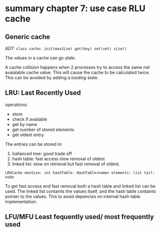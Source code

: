# summary chapter 7: use case RLU cache

## Generic cache

*ADT:*
`
class cache:
    init(maxSize)
    get(key)
    set(set)
    size()
`

The values in a cache can go _stale_. 

A cache collision happens when 2 processes try to access the same not avaialable cache value. This will cause the cache to be calculated twice. This can be avoided by adding a _loading_ state.

## LRU: Last Recently Used

operations:
- store
- check if available
- get by name
- get number of stored elements
- get oldest entry

The entries can be stored in:
1. ballanced tree: good trade off
2. hash table: fast access slow removal of oldest
3. linked list: slow on retrieval but fast removal of oldest.

`
LRUCache
    maxSize: int
    hashTable: HashTable<name>
    elements: list
    tail: node
`

To get fast access and fast removal both a hash table and linked list can be used. The linked list containts the values itself, and the hash table containts pointer to the values. This to avoid depencies on internal hash table implementation. 

## LFU/MFU Least fequently used/ most frequently used

